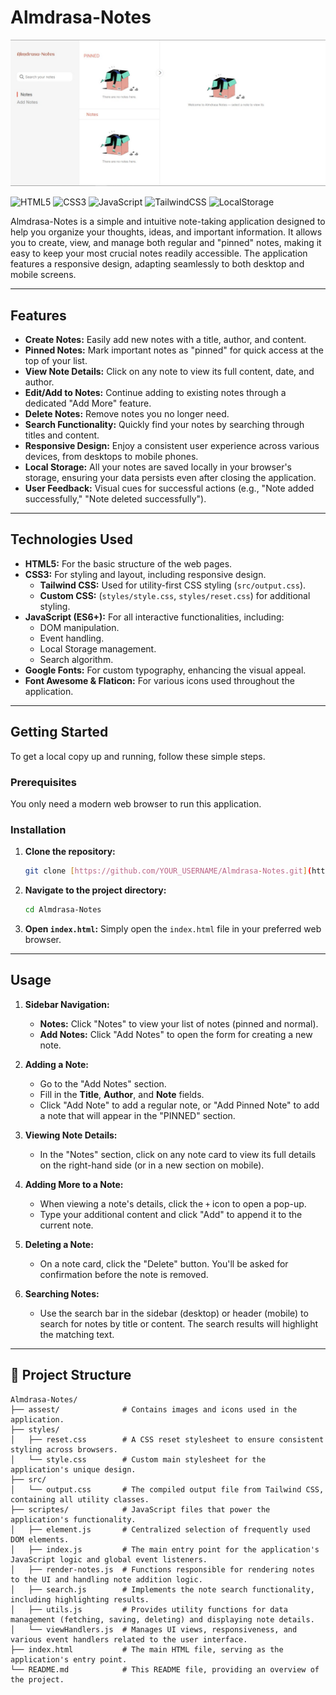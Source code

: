 # Almdrasa-Notes
![Poster](./assest/poster.jpeg)

![HTML5](https://img.shields.io/badge/HTML5-E34F26?logo=html5&logoColor=white&style=for-the-badge)
![CSS3](https://img.shields.io/badge/CSS3-1572B6?logo=css3&logoColor=white&style=for-the-badge)
![JavaScript](https://img.shields.io/badge/JavaScript-F7DF1E?logo=javascript&logoColor=black&style=for-the-badge)
![TailwindCSS](https://img.shields.io/badge/TailwindCSS-v4.0-38BDF8?logo=tailwindcss&logoColor=white&style=for-the-badge)
![LocalStorage](https://img.shields.io/badge/LocalStorage-Enabled-4CAF50?style=for-the-badge)

Almdrasa-Notes is a simple and intuitive note-taking application designed to help you organize your thoughts, ideas, and important information. It allows you to create, view, and manage both regular and "pinned" notes, making it easy to keep your most crucial notes readily accessible. The application features a responsive design, adapting seamlessly to both desktop and mobile screens.

---

## Features

* **Create Notes:** Easily add new notes with a title, author, and content.
* **Pinned Notes:** Mark important notes as "pinned" for quick access at the top of your list.
* **View Note Details:** Click on any note to view its full content, date, and author.
* **Edit/Add to Notes:** Continue adding to existing notes through a dedicated "Add More" feature.
* **Delete Notes:** Remove notes you no longer need.
* **Search Functionality:** Quickly find your notes by searching through titles and content.
* **Responsive Design:** Enjoy a consistent user experience across various devices, from desktops to mobile phones.
* **Local Storage:** All your notes are saved locally in your browser's storage, ensuring your data persists even after closing the application.
* **User Feedback:** Visual cues for successful actions (e.g., "Note added successfully," "Note deleted successfully").

---

## Technologies Used

* **HTML5:** For the basic structure of the web pages.
* **CSS3:** For styling and layout, including responsive design.
    * **Tailwind CSS:** Used for utility-first CSS styling (`src/output.css`).
    * **Custom CSS:** (`styles/style.css`, `styles/reset.css`) for additional styling.
* **JavaScript (ES6+):** For all interactive functionalities, including:
    * DOM manipulation.
    * Event handling.
    * Local Storage management.
    * Search algorithm.
* **Google Fonts:** For custom typography, enhancing the visual appeal.
* **Font Awesome & Flaticon:** For various icons used throughout the application.

---

## Getting Started

To get a local copy up and running, follow these simple steps.

### Prerequisites

You only need a modern web browser to run this application.

### Installation

1.  **Clone the repository:**
    ```bash
    git clone [https://github.com/YOUR_USERNAME/Almdrasa-Notes.git](https://github.com/YOUR_USERNAME/Almdrasa-Notes.git)
    ```
2.  **Navigate to the project directory:**
    ```bash
    cd Almdrasa-Notes
    ```
3.  **Open `index.html`:**
    Simply open the `index.html` file in your preferred web browser.

---

## Usage

1.  **Sidebar Navigation:**
    * **Notes:** Click "Notes" to view your list of notes (pinned and normal).
    * **Add Notes:** Click "Add Notes" to open the form for creating a new note.

2.  **Adding a Note:**
    * Go to the "Add Notes" section.
    * Fill in the **Title**, **Author**, and **Note** fields.
    * Click "Add Note" to add a regular note, or "Add Pinned Note" to add a note that will appear in the "PINNED" section.

3.  **Viewing Note Details:**
    * In the "Notes" section, click on any note card to view its full details on the right-hand side (or in a new section on mobile).

4.  **Adding More to a Note:**
    * When viewing a note's details, click the `+` icon to open a pop-up.
    * Type your additional content and click "Add" to append it to the current note.

5.  **Deleting a Note:**
    * On a note card, click the "Delete" button. You'll be asked for confirmation before the note is removed.

6.  **Searching Notes:**
    * Use the search bar in the sidebar (desktop) or header (mobile) to search for notes by title or content. The search results will highlight the matching text.

---
## 📁 Project Structure

```plaintext
Almdrasa-Notes/
├── assest/              # Contains images and icons used in the application.
├── styles/
│   ├── reset.css        # A CSS reset stylesheet to ensure consistent styling across browsers.
│   └── style.css        # Custom main stylesheet for the application's unique design.
├── src/
│   └── output.css       # The compiled output file from Tailwind CSS, containing all utility classes.
├── scriptes/            # JavaScript files that power the application's functionality.
│   ├── element.js       # Centralized selection of frequently used DOM elements.
│   ├── index.js         # The main entry point for the application's JavaScript logic and global event listeners.
│   ├── render-notes.js  # Functions responsible for rendering notes to the UI and handling note addition logic.
│   ├── search.js        # Implements the note search functionality, including highlighting results.
│   ├── utils.js         # Provides utility functions for data management (fetching, saving, deleting) and displaying note details.
│   └── viewHandlers.js  # Manages UI views, responsiveness, and various event handlers related to the user interface.
├── index.html           # The main HTML file, serving as the application's entry point.
└── README.md            # This README file, providing an overview of the project.

